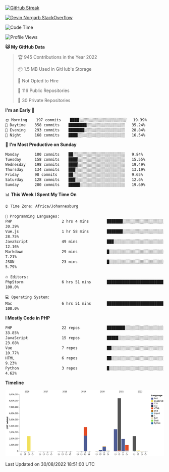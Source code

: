 
[![GitHub Streak](http://github-readme-streak-stats.herokuapp.com?user=DevinNorgarb&date_format=M%20j%5B%2C%20Y%5D)](https://git.io/streak-stats)


[![Devin Norgarb StackOverflow](https://github-readme-stackoverflow.vercel.app/?userID=4993755)](https://stackoverflow.com/users/4993755/devin-norgarb)

<!--START_SECTION:waka-->
![Code Time](http://img.shields.io/badge/Code%20Time-5%2C739%20hrs%204%20mins-blue)

![Profile Views](http://img.shields.io/badge/Profile%20Views-1-blue)

**🐱 My GitHub Data** 

> 🏆 945 Contributions in the Year 2022
 > 
> 📦 1.5 MB Used in GitHub's Storage 
 > 
> 🚫 Not Opted to Hire
 > 
> 📜 116 Public Repositories 
 > 
> 🔑 30 Private Repositories  
 > 
**I'm an Early 🐤** 

```text
🌞 Morning    197 commits    ████░░░░░░░░░░░░░░░░░░░░░   19.39% 
🌆 Daytime    358 commits    ████████░░░░░░░░░░░░░░░░░   35.24% 
🌃 Evening    293 commits    ███████░░░░░░░░░░░░░░░░░░   28.84% 
🌙 Night      168 commits    ████░░░░░░░░░░░░░░░░░░░░░   16.54%

```
📅 **I'm Most Productive on Sunday** 

```text
Monday       100 commits    ██░░░░░░░░░░░░░░░░░░░░░░░   9.84% 
Tuesday      158 commits    ████░░░░░░░░░░░░░░░░░░░░░   15.55% 
Wednesday    198 commits    ████░░░░░░░░░░░░░░░░░░░░░   19.49% 
Thursday     134 commits    ███░░░░░░░░░░░░░░░░░░░░░░   13.19% 
Friday       98 commits     ██░░░░░░░░░░░░░░░░░░░░░░░   9.65% 
Saturday     128 commits    ███░░░░░░░░░░░░░░░░░░░░░░   12.6% 
Sunday       200 commits    █████░░░░░░░░░░░░░░░░░░░░   19.69%

```


📊 **This Week I Spent My Time On** 

```text
⌚︎ Time Zone: Africa/Johannesburg

💬 Programming Languages: 
PHP                      2 hrs 4 mins        ███████░░░░░░░░░░░░░░░░░░   30.39% 
Vue.js                   1 hr 58 mins        ███████░░░░░░░░░░░░░░░░░░   28.75% 
JavaScript               49 mins             ███░░░░░░░░░░░░░░░░░░░░░░   12.16% 
Markdown                 29 mins             █░░░░░░░░░░░░░░░░░░░░░░░░   7.21% 
JSON                     23 mins             █░░░░░░░░░░░░░░░░░░░░░░░░   5.79%

🔥 Editors: 
PhpStorm                 6 hrs 51 mins       █████████████████████████   100.0%

💻 Operating System: 
Mac                      6 hrs 51 mins       █████████████████████████   100.0%

```

**I Mostly Code in PHP** 

```text
PHP                      22 repos            ████████░░░░░░░░░░░░░░░░░   33.85% 
JavaScript               15 repos            █████░░░░░░░░░░░░░░░░░░░░   23.08% 
Vue                      7 repos             ██░░░░░░░░░░░░░░░░░░░░░░░   10.77% 
HTML                     6 repos             ██░░░░░░░░░░░░░░░░░░░░░░░   9.23% 
Python                   3 repos             █░░░░░░░░░░░░░░░░░░░░░░░░   4.62%

```


**Timeline**

![Chart not found](https://raw.githubusercontent.com/DevinNorgarb/DevinNorgarb/main/charts/bar_graph.png) 


 Last Updated on 30/08/2022 18:51:00 UTC
<!--END_SECTION:waka-->

